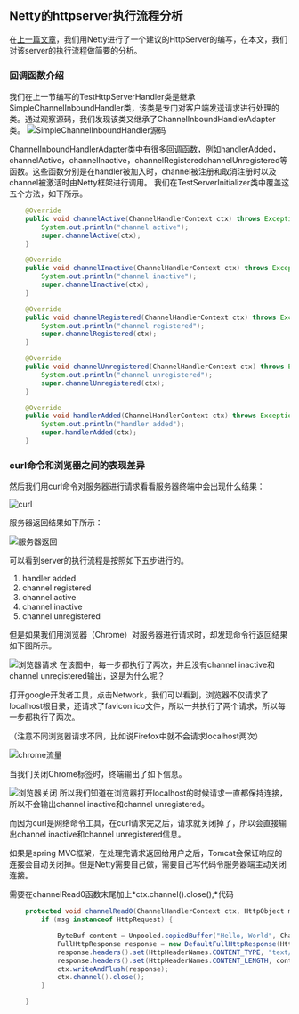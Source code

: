 ## Netty的httpserver执行流程分析

在[上一篇文章](https://blog.csdn.net/qq_31027515/article/details/90613839)，我们用Netty进行了一个建议的HttpServer的编写，在本文，我们对该server的执行流程做简要的分析。

### 回调函数介绍

我们在上一节编写的TestHttpServerHandler类是继承SimpleChannelInboundHandler类，该类是专门对客户端发送请求进行处理的类。通过观察源码，我们发现该类又继承了ChannelInboundHandlerAdapter类。
![SimpleChannelInboundHandler源码](https://img-blog.csdnimg.cn/20190528221704693.png)

ChannelInboundHandlerAdapter类中有很多回调函数，例如handlerAdded，channelActive，channelInactive，channelRegisteredchannelUnregistered等函数。这些函数分别是在handler被加入时，channel被注册和取消注册时以及channel被激活时由Netty框架进行调用。
我们在TestServerInitializer类中覆盖这五个方法，如下所示。
```java
    @Override
    public void channelActive(ChannelHandlerContext ctx) throws Exception {
        System.out.println("channel active");
        super.channelActive(ctx);
    }
```
```java
    @Override
    public void channelInactive(ChannelHandlerContext ctx) throws Exception {
        System.out.println("channel inactive");
        super.channelInactive(ctx);
    }
```

```java
    @Override
    public void channelRegistered(ChannelHandlerContext ctx) throws Exception {
        System.out.println("channel registered");
        super.channelRegistered(ctx);
    }
```
```java
    @Override
    public void channelUnregistered(ChannelHandlerContext ctx) throws Exception {
        System.out.println("channel unregistered");
        super.channelUnregistered(ctx);
    }
```
```java
    @Override
    public void handlerAdded(ChannelHandlerContext ctx) throws Exception {
        System.out.println("handler added");
        super.handlerAdded(ctx);
    }
```

### curl命令和浏览器之间的表现差异

然后我们用curl命令对服务器进行请求看看服务器终端中会出现什么结果：

![curl](https://img-blog.csdnimg.cn/20190528223100997.png)

服务器返回结果如下所示：

![服务器返回](https://img-blog.csdnimg.cn/20190528223109169.png)

可以看到server的执行流程是按照如下五步进行的。

1. handler added
2. channel registered
3. channel active
4. channel inactive
5. channel unregistered

但是如果我们用浏览器（Chrome）对服务器进行请求时，却发现命令行返回结果如下图所示。

![浏览器请求](https://img-blog.csdnimg.cn/20190528223605947.png)
在该图中，每一步都执行了两次，并且没有channel inactive和channel unregistered输出，这是为什么呢？

打开google开发者工具，点击Network，我们可以看到，浏览器不仅请求了localhost根目录，还请求了favicon.ico文件，所以一共执行了两个请求，所以每一步都执行了两次。

（注意不同浏览器请求不同，比如说Firefox中就不会请求localhost两次）

![chrome流量](https://img-blog.csdnimg.cn/20190528223839253.png?x-oss-process=image/watermark,type_ZmFuZ3poZW5naGVpdGk,shadow_10,text_aHR0cHM6Ly9ibG9nLmNzZG4ubmV0L3FxXzMxMDI3NTE1,size_16,color_FFFFFF,t_70)

当我们关闭Chrome标签时，终端输出了如下信息。

![浏览器关闭](https://img-blog.csdnimg.cn/2019052822361333.png)
所以我们知道在浏览器打开localhost的时候请求一直都保持连接，所以不会输出channel inactive和channel unregistered。

而因为curl是网络命令工具，在curl请求完之后，请求就关闭掉了，所以会直接输出channel inactive和channel unregistered信息。

如果是spring MVC框架，在处理完请求返回给用户之后，Tomcat会保证响应的连接会自动关闭掉。但是Netty需要自己做，需要自己写代码令服务器端主动关闭连接。

需要在channelRead0函数末尾加上*ctx.channel().close();*代码
```java
    protected void channelRead0(ChannelHandlerContext ctx, HttpObject msg) throws Exception {
        if (msg instanceof HttpRequest) {

            ByteBuf content = Unpooled.copiedBuffer("Hello, World", CharsetUtil.UTF_8);
            FullHttpResponse response = new DefaultFullHttpResponse(HttpVersion.HTTP_1_1, HttpResponseStatus.OK, content);
            response.headers().set(HttpHeaderNames.CONTENT_TYPE, "text/plain");
            response.headers().set(HttpHeaderNames.CONTENT_LENGTH, content.readableBytes());
            ctx.writeAndFlush(response);
            ctx.channel().close();
        }

    }
```









